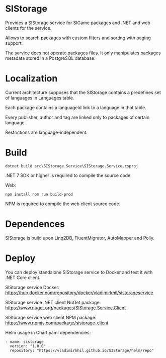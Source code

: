 # SIStorage

Provides a SIStorage service for SIGame packages and .NET and web clients for the service.

Allows to search packages with custom filters and sorting with paging support.

The service does not operate packages files. It only manipulates packages metadata stored in a PostgreSQL database.

# Localization

Current architecture supposes that the SIStorage contains a predefines set of languages in Languages table.

Each package contains a languageId link to a language in that table.

Every publisher, author and tag are linked only to packages of certain language.

Restrictions are language-independent.

# Build

`dotnet build src\SIStorage.Service\SIStorage.Service.csproj`

.NET 7 SDK or higher is required to compile the source code.

Web:

`npm install
npm run build-prod`

NPM is required to compile the web client source code.

# Dependences

SIStorage is build upon Linq2DB, FluentMigrator, AutoMapper and Polly.

# Deploy

You can deploy standalone SIStorage service to Docker and test it with .NET Core client.

SIStorage service Docker: https://hub.docker.com/repository/docker/vladimirkhil/sistorageservice

SIStorage service .NET client NuGet package: https://www.nuget.org/packages/SIStorage.Service.Client

SIStorage service web client NPM package: https://www.npmjs.com/package/sistorage-client

Helm usage in Chart.yaml dependencies:

```
- name: sistorage
  version: "1.0.0"
  repository: "https://vladimirkhil.github.io/SIStorage/helm/repo"
```
